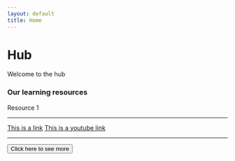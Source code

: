 ```yaml
---
layout: default
title: Home
---
```

<div id="title">
    <h1>Hub</h1>
    <p>Welcome to the hub</p>
</div>

<h3>Our learning resources</h3>

<div id="resource1">
    </h2>Resource 1</h2>
    <hr>
    <a href="https://en.wikipedia.org/wiki/%22Hello,_World!%22_program">This is a link</a>
    <a href="https://www.youtube.com/watch?v=Yw6u6YkTgQ4">This is a youtube link</a>
    
</div>
<hr>
<div>
    <button>Click here to see more</button>
</div>